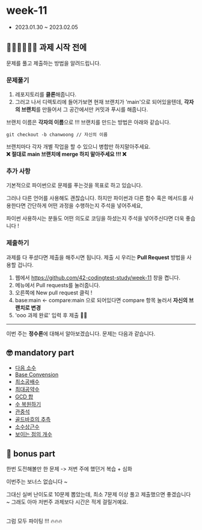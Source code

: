# week-11

- 2023.01.30 ~ 2023.02.05

## 🧑🏻‍💻👩🏻‍💻 과제 시작 전에

문제를 풀고 제출하는 방법을 알려드립니다.

### 문제풀기

1. 레포지토리를 **클론**해줍니다.
2. 그러고 나서 디렉토리에 들어가보면 현재 브랜치가 'main'으로 되어있을텐데, **각자의 브랜치**를 만들어서 그 공간에서만 커밋과 푸시를 해줍니다.

브랜치 이름은 **각자의 이름**으로 !!! 브랜치를 만드는 방법은 아래와 같습니다.

```git
git checkout -b chanwoong // 자신의 이름
```

브랜치마다 각자 개별 작업을 할 수 있으니 병합만 하지말아주세요.  
**❌ 절대로 main 브랜치에 merge 하지 말아주세요 !!! ❌**

### 추가 사항

기본적으로 파이썬으로 문제를 푸는것을 목표로 하고 있습니다.

그러나 다른 언어를 사용해도 괜찮습니다. 하지만 파이썬과 다른 함수 혹은 메서드를 사용한다면 간단하게 어떤 과정을 수행하는지 주석을 넣어주세요,

파이썬 사용하시는 분들도 어떤 의도로 코딩을 하셨는지 주석을 넣어주신다면 더욱 좋습니다 !

### 제출하기

과제를 다 푸셨다면 제출을 해주시면 됩니다. 제출 시 우리는 **Pull Request** 방법을 사용할 겁니다.

1. 웹에서 https://github.com/42-codingtest-study/week-11 창을 켭니다.
2. 메뉴에서 Pull requests를 눌러줍니다.
3. 오른쪽에 New pull request 클릭 !
4. base:main <- compare:main 으로 되어있다면 compare 항목 눌러서 **자신의 브랜치로 변경**
5. 'ooo 과제 완료' 입력 후 제출 👏🏻

---

이번 주는 **정수론**에 대해서 알아보겠습니다.
문제는 다음과 같습니다.

## 🤓 mandatory part

- [다음 소수](https://www.acmicpc.net/problem/4134)
- [Base Convension](https://www.acmicpc.net/problem/11576)
- [최소공배수](https://www.acmicpc.net/problem/13241)
- [최대공약수](https://www.acmicpc.net/problem/1850)
- [GCD 합](https://www.acmicpc.net/problem/9613)
- [수 복원하기](https://www.acmicpc.net/problem/2312)
- [관중석](https://www.acmicpc.net/problem/10166)
- [골드바흐의 추측](https://www.acmicpc.net/problem/6588)
- [소수상근수](https://www.acmicpc.net/problem/9421)
- [보이는 점의 개수](https://www.acmicpc.net/problem/2725)

## 🧐 bonus part

한번 도전해볼만 한 문제 -> 저번 주에 했던거 복습 + 심화

이번주는 보너스 없습니다 ~

그대신 실버 난이도로 10문제 뽑았는데, 최소 7문제 이상 풀고 제출했으면 좋겠습니다 ~ 그래도 아마 저번주 과제보다 시간은 적게 걸릴거예요.

<br>그럼 모두 파이팅 !!! 🔥🔥🔥
